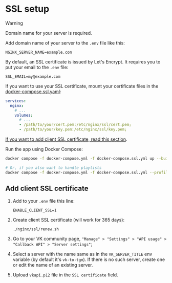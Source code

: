 # SSL setup

> [!WARNING]
> Domain name for your server is required.

Add domain name of your server to the `.env` file like this:

  ```text
  NGINX_SERVER_NAME=example.com
  ```

By default, an SSL certificate is issued by Let's Encrypt. It requires you to put your email to the `.env` file:

  ```text
  SSL_EMAIL=my@example.com
  ```

If you want to use your SSL certificate, mount your certificate files in the [docker-compose.ssl.yaml](./docker-compose.ssl.yml):

  ```yaml
  services:
    nginx:
      # ...
      volumes:
        # ...
        - /path/to/your/cert.pem:/etc/nginx/ssl/cert.pem;
        - /path/to/your/key.pem:/etc/nginx/ssl/key.pem;
  ```

[If you want to add client SSL certificate, read this section](#add-client-ssl-certificate).

Run the app using Docker Compose:

  ```sh
  docker compose -f docker-compose.yml -f docker-compose.ssl.yml up --build --remove-orphans

  # Or, if you also want to handle playlists
  docker compose -f docker-compose.yml -f docker-compose.ssl.yml --profile with-pl up --build --remove-orphans
  ```

## Add client SSL certificate

1. Add to your `.env` file this line:

    ```text
    ENABLE_CLIENT_SSL=1
    ```

2. Create client SSL certificate (will work for 365 days):

    ```sh
    ./nginx/ssl/renew.sh
    ```

3. Go to your VK community page, `"Manage" > "Settings" > "API usage" > "Callback API" > "Server settings"`;
4. Select a server with the name same as in the `VK_SERVER_TITLE` env variable (by default it's `vk-to-tgm`). If there is no such server, create one or edit the name of an existing server.
5. Upload `vkapi.p12` file in the `SSL certificate` field.
